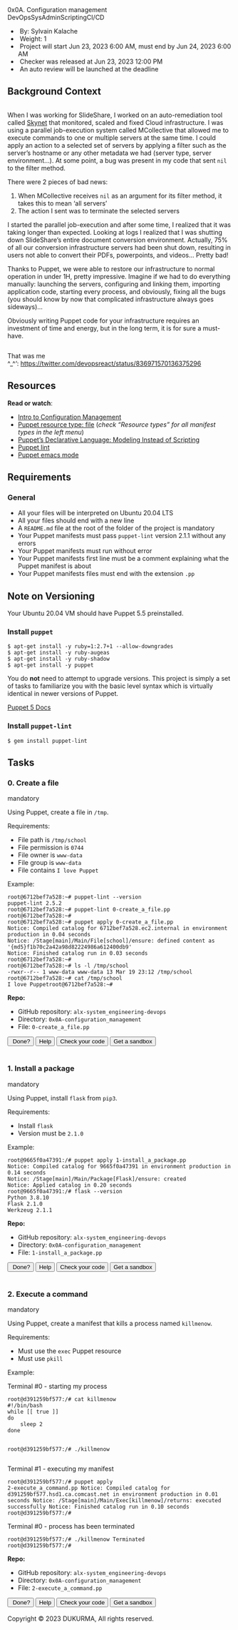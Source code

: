 <nav>
    <div><span style="text-align: inherit;">0x0A. Configuration management</span></div>
</nav>
<main>
    <article>
        <div>
            <div>
                <div>
                    <div>DevOpsSysAdminScriptingCI/CD</div>
                </div>
                <div>
                    <ul>
                        <li>&nbsp;By:&nbsp;Sylvain Kalache</li>
                        <li>&nbsp;Weight:&nbsp;1</li>
                        <li>&nbsp;Project will start&nbsp;<span title="">Jun 23, 2023 6:00 AM</span>, must end by&nbsp;<span title="">Jun 24, 2023 6:00 AM</span></li>
                        <li>&nbsp;Checker&nbsp;was&nbsp;released at&nbsp;<span title="">Jun 23, 2023 12:00 PM</span></li>
                        <li>&nbsp;An auto review will be launched at the deadline</li>
                    </ul>
                </div>
                <div>
                    <div>
                        <h2>Background Context</h2>
                        <p><a href="https://youtu.be/ogYLFyp68cI" target="_blank"><img src="https://s3.amazonaws.com/alx-intranet.hbtn.io/uploads/medias/2019/6/6a0a8024f2b1c47a9d1e.png?X-Amz-Algorithm=AWS4-HMAC-SHA256&X-Amz-Credential=AKIARDDGGGOUSBVO6H7D%2F20230623%2Fus-east-1%2Fs3%2Faws4_request&X-Amz-Date=20230623T200456Z&X-Amz-Expires=86400&X-Amz-SignedHeaders=host&X-Amz-Signature=0ca063bc9e72fc2925431d03867883b2b6ccb1aa99dfa91a9ec9409e60cb0718" alt=""></a></p>
                        <p>When I was working for SlideShare, I worked on an auto-remediation tool called&nbsp;<a href="https://intranet.alxswe.com/rltoken/0zbIzBqH_ktMmRQvJwZs2A" title="Skynet" target="_blank">Skynet</a> that monitored, scaled and fixed Cloud infrastructure. I was using a parallel job-execution system called MCollective that allowed me to execute commands to one or multiple servers at the same time. I could apply an action to a selected set of servers by applying a filter such as the server&rsquo;s hostname or any other metadata we had (server type, server environment&hellip;). At some point, a bug was present in my code that sent&nbsp;<code>nil</code> to the filter method.</p>
                        <p>There were 2 pieces of bad news:</p>
                        <ol>
                            <li>When MCollective receives&nbsp;<code>nil</code> as an argument for its filter method, it takes this to mean &lsquo;all servers&rsquo;</li>
                            <li>The action I sent was to terminate the selected servers</li>
                        </ol>
                        <p>I started the parallel job-execution and after some time, I realized that it was taking longer than expected. Looking at logs I realized that I was shutting down SlideShare&rsquo;s entire document conversion environment. Actually, 75% of all our conversion infrastructure servers had been shut down, resulting in users not able to convert their PDFs, powerpoints, and videos&hellip; Pretty bad!</p>
                        <p>Thanks to Puppet, we were able to restore our infrastructure to normal operation in under 1H, pretty impressive. Imagine if we had to do everything manually: launching the servers, configuring and linking them, importing application code, starting every process, and obviously, fixing all the bugs (you should know by now that complicated infrastructure always goes sideways)&hellip;</p>
                        <p>Obviously writing Puppet code for your infrastructure requires an investment of time and energy, but in the long term, it is for sure a must-have.</p>
                        <p><img src="https://s3.amazonaws.com/intranet-projects-files/holbertonschool-sysadmin_devops/292/4i8il3B.gif" alt=""></p>
                        <p>That was me ^_^&lsquo;:&nbsp;<a href="https://intranet.alxswe.com/rltoken/jIyF-Oa80s40ssG21cyNAg" title="https://twitter.com/devopsreact/status/836971570136375296" target="_blank">https://twitter.com/devopsreact/status/836971570136375296</a></p>
                        <h2>Resources</h2>
                        <p><strong>Read or watch</strong>:</p>
                        <ul>
                            <li><a href="https://intranet.alxswe.com/rltoken/GL30hu-aRcKzPOvK8JO-Bg" title="Intro to Configuration Management" target="_blank">Intro to Configuration Management</a></li>
                            <li><a href="https://intranet.alxswe.com/rltoken/WON0M4DNRabf88KAG_pDUA" title="Puppet resource type: file" target="_blank">Puppet resource type: file</a> (<em>check &ldquo;Resource types&rdquo; for all manifest types in the left menu</em>)</li>
                            <li><a href="https://intranet.alxswe.com/rltoken/0V2fBdafkfKPMxA1umea3Q" title="Puppet's Declarative Language: Modeling Instead of Scripting" target="_blank">Puppet&rsquo;s Declarative Language: Modeling Instead of Scripting</a></li>
                            <li><a href="https://intranet.alxswe.com/rltoken/CRUMeEMdcX-UtbWsUM9xLQ" title="Puppet lint" target="_blank">Puppet lint</a></li>
                            <li><a href="https://intranet.alxswe.com/rltoken/MzHXCntAkPzOqMnI6_rpWQ" title="Puppet emacs mode" target="_blank">Puppet emacs mode</a></li>
                        </ul>
                        <h2>Requirements</h2>
                        <h3>General</h3>
                        <ul>
                            <li>All your files will be interpreted on Ubuntu 20.04 LTS</li>
                            <li>All your files should end with a new line</li>
                            <li>A&nbsp;<code>README.md</code> file at the root of the folder of the project is mandatory</li>
                            <li>Your Puppet manifests must pass&nbsp;<code>puppet-lint</code> version 2.1.1 without any errors</li>
                            <li>Your Puppet manifests must run without error</li>
                            <li>Your Puppet manifests first line must be a comment explaining what the Puppet manifest is about</li>
                            <li>Your Puppet manifests files must end with the extension&nbsp;<code>.pp</code></li>
                        </ul>
                        <h2>Note on Versioning</h2>
                        <p>Your Ubuntu 20.04 VM should have Puppet 5.5 preinstalled.</p>
                        <h3>Install&nbsp;<code>puppet</code></h3>
                        <pre><code>$ apt-get install -y ruby=1:2.7+1 --allow-downgrades
$ apt-get install -y ruby-augeas
$ apt-get install -y ruby-shadow
$ apt-get install -y puppet
</code></pre>
                        <p>You do&nbsp;<strong>not</strong> need to attempt to upgrade versions. This project is simply a set of tasks to familiarize you with the basic level syntax which is virtually identical in newer versions of Puppet.</p>
                        <p><a href="https://intranet.alxswe.com/rltoken/fsIr2xFkJHTkaXwqZFFcbA" title="Puppet 5 Docs" target="_blank">Puppet 5 Docs</a></p>
                        <h3>Install&nbsp;<code>puppet-lint</code></h3>
                        <pre><code>$ gem install puppet-lint
</code></pre>
                    </div>
                </div>
                <h2>Tasks</h2>
                <div>
                    <div>
                        <div>
                            <h3>0. Create a file</h3>
                            <div>mandatory</div>
                        </div>
                        <div>
                            <p>Using Puppet, create a file in&nbsp;<code>/tmp</code>.</p>
                            <p>Requirements:</p>
                            <ul>
                                <li>File path is&nbsp;<code>/tmp/school</code></li>
                                <li>File permission is&nbsp;<code>0744</code></li>
                                <li>File owner is&nbsp;<code>www-data</code></li>
                                <li>File group is&nbsp;<code>www-data</code></li>
                                <li>File contains&nbsp;<code>I love Puppet</code></li>
                            </ul>
                            <p>Example:</p>
                            <pre><code>root@6712bef7a528:~# puppet-lint --version
puppet-lint 2.5.2
root@6712bef7a528:~# puppet-lint 0-create_a_file.pp
root@6712bef7a528:~# 
root@6712bef7a528:~# puppet apply 0-create_a_file.pp
Notice: Compiled catalog for 6712bef7a528.ec2.internal in environment production in 0.04 seconds
Notice: /Stage[main]/Main/File[school]/ensure: defined content as &apos;{md5}f1b70c2a42a98d82224986a612400db9&apos;
Notice: Finished catalog run in 0.03 seconds
root@6712bef7a528:~#
root@6712bef7a528:~# ls -l /tmp/school
-rwxr--r-- 1 www-data www-data 13 Mar 19 23:12 /tmp/school
root@6712bef7a528:~# cat /tmp/school
I love Puppetroot@6712bef7a528:~#
</code></pre>
                        </div>
                        <div>
                            <div>
                                <p><strong>Repo:</strong></p>
                                <ul>
                                    <li>GitHub repository:&nbsp;<code>alx-system_engineering-devops</code></li>
                                    <li>Directory:&nbsp;<code>0x0A-configuration_management</code></li>
                                    <li>File:&nbsp;<code>0-create_a_file.pp</code></li>
                                </ul>
                            </div>
                        </div>
                        <div>
                            <div>
                                <div><button>&nbsp;Done?</button> <button>Help</button> <button>Check your code</button> <button>Get a sandbox</button></div>
                                <div><br></div>
                            </div>
                        </div>
                    </div>
                </div>
                <div>
                    <div>
                        <div>
                            <h3>1. Install a package</h3>
                            <div>mandatory</div>
                        </div>
                        <div>
                            <p>Using Puppet, install&nbsp;<code>flask</code> from&nbsp;<code>pip3</code>.</p>
                            <p>Requirements:</p>
                            <ul>
                                <li>Install&nbsp;<code>flask</code></li>
                                <li>Version must be&nbsp;<code>2.1.0</code></li>
                            </ul>
                            <p>Example:</p>
                            <pre><code>root@9665f0a47391:/# puppet apply 1-install_a_package.pp
Notice: Compiled catalog for 9665f0a47391 in environment production in 0.14 seconds
Notice: /Stage[main]/Main/Package[Flask]/ensure: created
Notice: Applied catalog in 0.20 seconds
root@9665f0a47391:/# flask --version
Python 3.8.10
Flask 2.1.0
Werkzeug 2.1.1
</code></pre>
                        </div>
                        <div>
                            <div>
                                <p><strong>Repo:</strong></p>
                                <ul>
                                    <li>GitHub repository:&nbsp;<code>alx-system_engineering-devops</code></li>
                                    <li>Directory:&nbsp;<code>0x0A-configuration_management</code></li>
                                    <li>File:&nbsp;<code>1-install_a_package.pp</code></li>
                                </ul>
                            </div>
                        </div>
                        <div>
                            <div>
                                <div><button>&nbsp;Done?</button> <button>Help</button> <button>Check your code</button> <button>Get a sandbox</button></div>
                                <div><br></div>
                            </div>
                        </div>
                    </div>
                </div>
                <div>
                    <div>
                        <div>
                            <h3>2. Execute a command</h3>
                            <div>mandatory</div>
                        </div>
                        <div>
                            <p>Using Puppet, create a manifest that kills a process named&nbsp;<code>killmenow</code>.</p>
                            <p>Requirements:</p>
                            <ul>
                                <li>Must use the&nbsp;<code>exec</code> Puppet resource</li>
                                <li>Must use&nbsp;<code>pkill</code></li>
                            </ul>
                            <p>Example:</p>
                            <p>Terminal #0 - starting my process</p>
                            <pre><code>root@d391259bf577:/# cat killmenow
#!/bin/bash
while [[ true ]]
do
    sleep 2
done

root@d391259bf577:/# ./killmenow
</code></pre>
                            <p>Terminal #1 - executing my manifest</p>
                            <pre><code>root@d391259bf577:/# puppet apply 2-execute_a_command.pp
Notice: Compiled catalog for d391259bf577.hsd1.ca.comcast.net in environment production in 0.01 seconds
Notice: /Stage[main]/Main/Exec[killmenow]/returns: executed successfully
Notice: Finished catalog run in 0.10 seconds
root@d391259bf577:/# 
</code></pre>
                            <p>Terminal #0 - process has been terminated</p>
                            <pre><code>root@d391259bf577:/# ./killmenow
Terminated
root@d391259bf577:/#
</code></pre>
                        </div>
                        <div>
                            <div>
                                <p><strong>Repo:</strong></p>
                                <ul>
                                    <li>GitHub repository:&nbsp;<code>alx-system_engineering-devops</code></li>
                                    <li>Directory:&nbsp;<code>0x0A-configuration_management</code></li>
                                    <li>File:&nbsp;<code>2-execute_a_command.pp</code></li>
                                </ul>
                            </div>
                        </div>
                        <div>
                            <div>
                                <div><button>&nbsp;Done?</button> <button>Help</button> <button>Check your code</button> <button>Get a sandbox</button></div>
                                <div><br></div>
                            </div>
                        </div>
                    </div>
                </div>
            </div>
        </div>
    </article>
    <div>Copyright &copy; 2023 DUKURMA, All rights reserved.</div>
</main>
